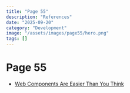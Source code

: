 ```yaml
---
title: "Page 55"
description: "References"
date: "2025-09-20"
category: "Development"
image: "/assets/images/page55/hero.png"
tags: []
---
```


# Page 55
- [Web Components Are Easier Than You Think](https://css-tricks.com/web-components-are-easier-than-you-think/)

